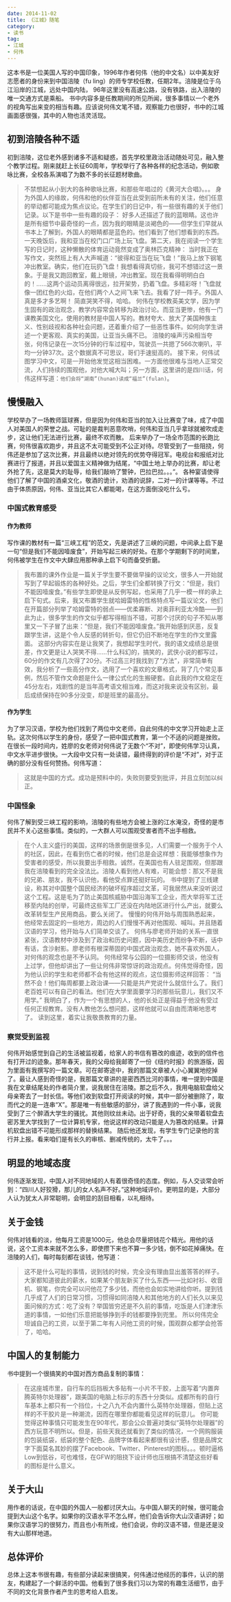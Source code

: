 ```yaml
---
date: 2014-11-02
title: 《江城》随笔
category:
- 读书
tag:
- 江城
- 何伟
---
```

这本书是一位美国人写的中国印象，1996年作者何伟（他的中文名）以中美友好志愿者的身份来到中国涪陵（fu ling）的师专学校任教，任期2年。涪陵是位于乌江沿岸的江城，远处中国内陆，  96年这里没有高速公路，没有铁路，出入涪陵的唯一交通方式是乘船。
书中内容多是任教期间的所见所闻，很多事情以一个老外的视角写出来变的相当有趣。应该说何伟文笔不错，观察能力也很好，书中的江城画面感很强，其中的人物也活灵活现。
## 初到涪陵各种不适
初到涪陵，这位老外感到诸多不适和疑惑，首先学校里政治活动随处可见，融入整个教学过程。刚来就赶上长征60周年，学校举行了各种各样的纪念活动，例如歌咏比赛，全校各系演唱了为数不多的长征题材歌曲。
> 不禁想起从小到大的各种歌咏比赛，和那些年唱过的《黄河大合唱》。。。
身为外国人的缘故，何伟和他的伙伴亚当在此受到前所未有的关注，他们任意的举动都可能成为焦点议论。在学生们的日记中，有一些很有趣的关于他们记录。以下是书中一些有趣的段子：
> 好多人还描述了我的蓝眼睛。这也许是所有细节中最奇怪的一点，因为我的眼睛是淡褐色的——但学生们早就从书本上了解到，外国人的眼睛都是蓝色的。他们看到了他们想看到的东西。
> 一天晚饭后，我和亚当在校门口广场上玩飞盘。第二天，我在阅读一个学生写的日记时，这种懒散的体育运动竟然变成了奥林匹克精神：
    当时我正在写作文，突然班上有人大声喊道：“彼得和亚当在玩飞盘！”我马上放下钢笔冲出教室。确实，他们在玩扔飞盘！我想看得真切些，我可不想错过这一景象。于是我又跑回教室，戴上眼镜，冲出教室。现在我看得明明白白的！……这两个运动员离得很远，拉开架势，扔着飞盘。多精彩呀！飞盘就像一团红色的火焰，在他们两个人之间飞来飞去。我看了好一阵子。外国人真是多才多艺啊！
简直哭笑不得，哈哈。
何伟在学校教英美文学，因为学生固有的政治观念，教学内容常会转移为政治讨论。而亚当更惨，他有一门课教美国文化，使用的教材是中国人写的。教材夸大、放大了美国种族主义、性别歧视和各种社会问题，还着重介绍了一些恶性事件。如何向学生讲述一个更客观、真实的美国，让亚当头痛不已。
涪陵的噪声污染相当夸张，何伟记录在一次15分钟的行车过程中，驾驶员一共摁了566次喇叭，平均一分钟37次。这个数据真不可思议，哥们手速挺高的。
接下来，何伟试图学习中文，可是一开始他发觉这相当困难。一方面他很难与当地人正常交流，人们持续的围观他，对他大喊大叫；另一方面，这里讲的是四川话，何伟这样写道：`他们会将“湖南”(hunan)读成“福兰”(fulan)`。
## 慢慢融入
学校举办了一场教师篮球赛，但是因为何伟和亚当的加入让比赛变了味，成了中国人对美国人的荣誉之战。可耻的是裁判恶意吹哨，何伟和亚当几乎拿球就被吹成走步，这让他们无法进行比赛，最终不欢而散。
后来举办了一场全市范围的长跑比赛，何伟很喜欢跑步，并且这不太可能受到不公正对待。尽管受到了一些阻挠，何伟还是参加了这次比赛，并且最终以绝对领先的优势夺得冠军。电视台和报纸对比赛进行了报道，并且以爱国主义精神做为结尾，“中国土地上举办的比赛，却让老外抢了先，这是莫大的耻辱，给我们敲响了警钟，巴拉巴拉。。。”。
各种宴请使得他们了解了中国的酒桌文化，敬酒的诡计，劝酒的说辞，二对一的计谋等等。不过由于体质原因，何伟、亚当比其它人都能喝，在这方面倒没吃什么亏。
### 中国式教育感受
#### 作为教师
写作课的教材有一篇“三峡工程”的范文，先是讲述了三峡的问题，中间承上启下是一句“但是我们不能因噎废食”，开始写起三峡的好处。在那个学期剩下的时间里，何伟被学生在作文中大肆应用那种承上启下句而备受折磨。
> 我布置的课外作业是一篇关于学生要不要做早操的议论文，很多人一开始就写到了早起锻炼的各种好处。之后，学生们全都转换了行文：“但是，我们不能因噎废食。”有些学生即使是从反例写起，也采用了几乎一模一样的承上启下句式。后来，我又布置学生就哈姆雷特的性格特点写一篇议论文，他们在开篇部分列举了哈姆雷特的弱点——优柔寡断、对奥菲利亚太冷酷——到此为止，很多学生的作文似乎都写得相当不错，可那个讨厌的句子不知从哪里又一下子冒了出来：“但是，我们不能因噎废食。”我开始感到厌恶，反复跟学生讲，这是个令人反感的转折句，但它仍旧不断地在学生的作文里露面。
这部分内容实在是让我笑了，我想起学生时代，我的语文成绩总是很差，作文更是让人哭笑不得……什么科幻的，搞笑的，武侠小说的都写过，60分的作文有几次得了20分。不过高三时我找到了“方法”，非常简单有效，我分析了一些高分作文，选用了一个喜欢的文章格式，背了几个常见事例，然后不管作文命题是什么一律公式化的生搬硬套。自此我的作文稳定在45分左右，戏剧性的是当年高考语文相当难，而这对我来说没有区别，最后成绩保持在90多分没变，却是班里的最高分。
#### 作为学生
为了学习汉语，学校为他们找到了两位中文老师，自此何伟的中文学习开始走上正轨。这次何伟以学生的身份，感受了一把中国式教育，第一个不适的问题是挫败。在很长一段时间内，姓廖的女老师对何伟说了无数个“不对”，即使何伟学习认真，中文水平进步很快。一大段中文只有一处读错，最终得到的评价是“不对”，对于正确的部分没有任何赞扬。何伟写道：
> 这就是中国的方式。成功是预料中的，失败则要受到批评，并且立刻加以纠正。
### 中国怪象
何伟了解到受三峡工程的影响，涪陵的有些地方会被上涨的江水淹没，奇怪的是市民并不关心这些事情。类似的，一大群人可以围观受害者而不出手相救。
> 在个人主义盛行的美国，这样的场景倒是很多见，人们需要一个服务于个人的社区，因此，在看到伤亡者的时候，他们总是会这样想：我能够想象作为受害者的感受，所以我要出手相救。诚然，在美国也有人驻足围观，但那跟我在涪陵看到的完全没法比。涪陵人看到他人有难，可能会想：那又不是我的兄弟、朋友，我不认识他，看他受点罪还挺好玩的。
书中提到了三线建设，称其对中国整个国民经济的破坏程序超过文革，可我居然从来没听说过这个工程。这是毛为了防止美国核威胁中国沿海军工企业，而大举将军工迁移至内陆的创举，可最终这些军工厂还没在内陆地区进行什么产出，就要么改革转型生产民用商品，要么关闭了。
慢慢的何伟开始与周围熟悉起来，他经常去固定的一些地方，周边的人们慢慢不再对他围观、喊叫。并且随着汉语的学习，他开始与人们简单交谈了。
何伟与廖老师开始的关系一直很紧张，汉语教材中涉及到了政治和历史问题，因中美历史而纷争不断，话中有话，含沙射影。廖老师有根深蒂固的中国式政治观念，她不喜欢外国人，对何伟的观念也是不予认同。
何伟经常与公园的一位摄影师交谈，他没有上过学，但他却讲出了一些让何伟非常惊讶的政治观点。何伟觉得奇怪，因为他认识的学生和老师都不会有他这样的观点，这位摄影师这样回答：
> “当然不会！他们每周都要上政治课——只能是共产党说什么就信什么了。我们老百姓可以有自己的看法。他们在大学里面要学习的那些玩意儿，我们又不用学。”
    我明白了，作为一个有思想的人，他的长处正是得益于他没有受过任何正规教育。没有人教他怎么想问题，这样他就可以自由而清晰地思考了。
读到这里，着实让我敬畏教育的力量。
### 察觉受到监视
何伟开始感觉到自己的生活被监视着，给家人的书信有篡改的痕迹，收到的信件也有打开过的迹象。那年春天，我的父母给我邮寄了一份《纽约时报》的旅游版，因为里面有我撰写的一篇文章。可在邮寄途中，我的那篇文章被人小心翼翼地挖掉了。最让人感到奇怪的是，我那篇文章讲的是密西西比河的事情，唯一提到中国是我在文章结尾处的作者简介里，说我居住在涪陵。那之后不久，我用电脑软盘给父母亲寄去了一封长信。等他们收到软盘打开阅读的时候，其中一部分被删除了，取而代之的是一连串“X”。那是唯一有些敏感的部分，讲了我遇到的一件小事，说我受到了三个醉酒大学生的骚扰。其他则纹丝未动。出于好奇，我的父亲带着软盘去密苏里大学找到了一位计算机专家，他说这样的改动只能是人为篡改的结果。计算机软盘出错不可能形成那样的替换结果。
随后他还发现，有学生专门记录他的言行并上报。看来咱们是有长久的审核、删减传统的，太牛了。。。
## 明显的地域态度
何伟逐渐发现，中国人对不同地域的人有着很奇怪的态度。例如，与人交谈常会听到：“四川人好狡猾，那儿的女人名声不好。”这种地域评价。更明显的是，大部分人认为犹太人非常聪明，会明显的刮目相看，以礼相待。
## 关于金钱
何伟对钱看的淡，他每月工资是1000元，他总会尽量把钱花个精光。用他的话说，这个工资本来就不怎么多，即使攒下来也不算一多少钱，倒不如花掉痛快。在涪陵的人们，每时每刻都在谈钱，他写道：
> 这不是什么可耻的事情，说到钱的时候，完全没有理由显出羞答答的样子。大家都知道彼此的薪水，如果某个朋友新买了什么东西——比如衬衫、收音机、钢笔，你完全可以问他花了多少钱，而他也会如实地讲给你听。提到钱几乎成了人们的日常习惯，习惯得如同涪陵人和其他地方的人们长久以来见面问候的方式：吃了没有？举国皆穷还是不久前的事情，吃饭是人们津津乐道的事情，一如他们乐意把能够挣到手的钱都要挣到兜里。
所以何伟完全坦诚自己的工资，以至于第二年有人问他工资的时候，围观群众都学会抢答了，哈哈。
## 中国人的复制能力
书中提到一个很搞笑的中国对西方商品复制的事情：
> 在这座城市里，自行车的后挡板大多贴有一小片不干胶，上面写着“内置奔腾英特尔处理器”，跟美国的电脑上标示的东西十分类似。成都所有的自行车基本上都只有一个挡位，十之八九不会内置什么英特尔处理器，但贴上这样的不干胶片是一种潮流，因而在哪里你都能看见这样的玩意儿。
你可能觉得这种事情只可能发生在90年代，那会公众普遍对类似“英特尔处理器”的西方玩意不明所以。但是，前些天我还就看到了类似的情况，一个网购服装的包装纸袋，纸袋的整个配色、品牌字体看起来都很有设计感，但是品牌文字下面莫名其妙的摆了Facebook、Twitter、Pinterest的图标。。。顿时逼格Low到低谷，可也难怪，在GFW的阻挠下设计师也压根搞不清楚这些好看的图标是什么意义。
## 关于大山
用作者的话说，在中国的外国人一般都讨厌大山。与中国人聊天的时候，很可能会提到大山这个名字。如果你的汉语水平不怎么样，他们会告诉你大山汉语讲好；如果你汉语学习的很努力，而且也小有所成，他们会说，你的汉语不错，但是还是没有大山那样地道。
## 总体评价
总体上这本书很有趣，有些部分读起来很搞笑，何伟通过他经历的事件，认识的朋友，构建起了一个鲜活的中国。他看到了很多我们习以为常的有趣生活细节，由于不同的文化背景作者产生的思考给人启发。
